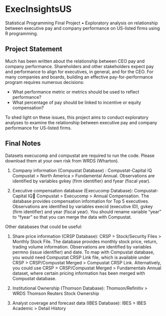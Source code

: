 # ExecInsightsUS
Statistical Programming Final Project • Exploratory analysis on relationship between executive pay and company performance on US-listed firms using R programming.

## Project Statement
Much has been written about the relationship between CEO pay and company performance.  Shareholders and other stakeholders expect pay and performance to align for executives, in general, and for the CEO. For many companies and boards, building an effective pay-for-performance program requires numerous decisions: 
- What performance metric or metrics should be used to reflect performance?
- What percentage of pay should be linked to incentive or equity compensation? 

To shed light on these issues, this project aims to conduct exploratory analyses to examine the relationship between executive pay and company performance for US-listed firms.

## Final Notes
Datasets execucomp and compustat are required to run the code. Please download them at your own risk from  WRDS (Wharton).

1. Company information (Compustat Database) : Compustat-Capital IQ
Compustat > North America > Fundamental Annual.
Observations are identified by variables gvkey (firm identifier) and fyear (fiscal year).

2. Executive compensation database (Execucomp Database): Compustat-Capital IQ
Compustat > Execucomp > Annual Compensation.
The database provides compensation information for Top 5 executives. Observations are identified by variables execid (executive ID), gvkey (firm identifier) and year (fiscal year). You should rename variable “year” to “fyear” so that you can merge the data with Compustat.

Other databases that could be useful:
1. Share price information (CRSP Database): CRSP > Stock/Security Files > Monthly Stock File. The database provides monthly stock price, return, trading volume information. Observations are identified by variables permno (issue identifier) and date. To map with Compustat database, you would need Compustat CRSP Link file, which is available under CRSP > CRSP/Compustat Merged > Compustat CRSP Link. Alternatively, you could use CRSP > CRSP/Compustat Merged > Fundamentals Annual dataset, where certain pricing information has been merged with Compustat database.

2. Institutional Ownership (Thomson Database): Thomson/Refinitiv > WRDS Thomson Reuters Stock Ownership
3. Analyst coverage and forecast data (IBES Database): IBES > IBES Academic > Detail History
